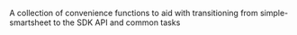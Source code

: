 A collection of convenience functions to aid with transitioning from simple-smartsheet to the SDK API and common tasks